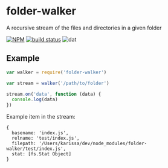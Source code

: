 # folder-walker

A recursive stream of the files and directories in a given folder

[![NPM](https://nodei.co/npm/folder-walker.png)](https://nodei.co/npm/folder-walker/)
[![build status](http://img.shields.io/travis/karissa/folder-walker.svg?style=flat)](http://travis-ci.org/karissa/folder-walker)
![dat](http://img.shields.io/badge/Development%20sponsored%20by-dat-green.svg?style=flat)

## Example

```js
var walker = require('folder-walker')

var stream = walker('/path/to/folder')

stream.on('data', function (data) {
  console.log(data)
})
```

Example item in the stream:

```
{
  basename: 'index.js',
  relname: 'test/index.js',
  filepath: '/Users/karissa/dev/node_modules/folder-walker/test/index.js',
  stat: [fs.Stat Object]
}
```
